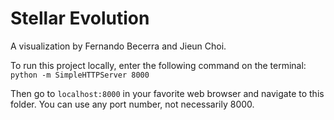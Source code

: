 # Stellar Evolution

A visualization by Fernando Becerra and Jieun Choi.

To run this project locally, enter the following command on the terminal:
```python -m SimpleHTTPServer 8000```

Then go to `localhost:8000` in your favorite web browser and navigate to this folder. You can use any port number, not necessarily 8000.
